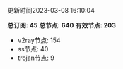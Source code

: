 更新时间2023-03-08 16:10:04

**总订阅: 45**
**总节点: 640**
**有效节点: 203**
- v2ray节点: 154
- ss节点: 40
- trojan节点: 9
